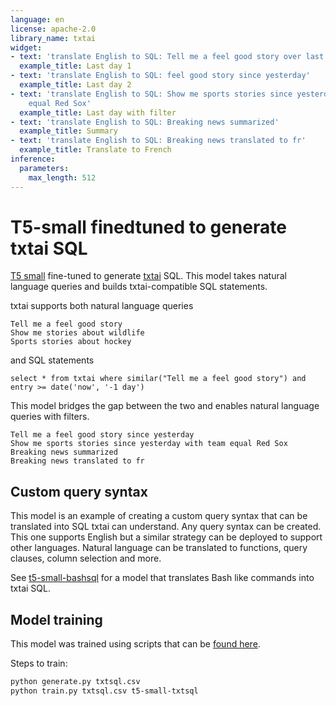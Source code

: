 ```yaml
---
language: en
license: apache-2.0
library_name: txtai
widget:
- text: 'translate English to SQL: Tell me a feel good story over last day'
  example_title: Last day 1
- text: 'translate English to SQL: feel good story since yesterday'
  example_title: Last day 2
- text: 'translate English to SQL: Show me sports stories since yesterday with team
    equal Red Sox'
  example_title: Last day with filter
- text: 'translate English to SQL: Breaking news summarized'
  example_title: Summary
- text: 'translate English to SQL: Breaking news translated to fr'
  example_title: Translate to French
inference:
  parameters:
    max_length: 512
---
```


# T5-small finedtuned to generate txtai SQL

[T5 small](https://huggingface.co/t5-small) fine-tuned to generate [txtai](https://github.com/neuml/txtai) SQL. This model takes natural language queries and builds txtai-compatible SQL statements.

txtai supports both natural language queries

```
Tell me a feel good story
Show me stories about wildlife
Sports stories about hockey
```

and SQL statements

```
select * from txtai where similar("Tell me a feel good story") and
entry >= date('now', '-1 day')
```

This model bridges the gap between the two and enables natural language queries with filters.

```
Tell me a feel good story since yesterday
Show me sports stories since yesterday with team equal Red Sox
Breaking news summarized
Breaking news translated to fr
```

## Custom query syntax

This model is an example of creating a custom query syntax that can be translated into SQL txtai can understand. Any query syntax can be created. This one supports English but a similar strategy can be deployed to support other languages. Natural language can be translated to functions, query clauses, column selection and more. 

See [t5-small-bashsql](https://huggingface.co/NeuML/t5-small-bashsql) for a model that translates Bash like commands into txtai SQL.

## Model training

This model was trained using scripts that can be [found here](https://github.com/neuml/txtai/tree/master/models/txtsql).

Steps to train:

```bash
python generate.py txtsql.csv
python train.py txtsql.csv t5-small-txtsql
```

